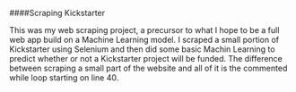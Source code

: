 ####Scraping Kickstarter

This was my web scraping project, a precursor to what I hope to be a full web app build on a Machine Learning model. I scraped a small portion of Kickstarter using Selenium and
then did some basic Machin Learning to predict whether or not a Kickstarter project will be funded. The difference between scraping a small part of the website and all 
of it is the commented while loop starting on line 40. 